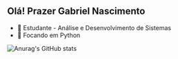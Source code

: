 ## Olá! Prazer Gabriel Nascimento
- 🔭 Estudante - Análise e Desenvolvimento de Sistemas
- 🌱 Focando em Python 


![Anurag's GitHub stats](https://github-readme-stats.vercel.app/api?username=ogabrielgsn_icons=true&theme=transparent)
